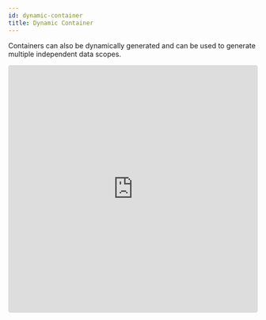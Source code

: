 ```yaml
---
id: dynamic-container
title: Dynamic Container
---
```


Containers can also be dynamically generated and can be used to generate multiple independent data scopes.

<iframe src="https://codesandbox.io/embed/ppv652xn4m?fontsize=14&view=preview" title="ppv652xn4m" style="width:100%; height:500px; border:0; border-radius: 4px; overflow:hidden;" sandbox="allow-modals allow-forms allow-popups allow-scripts allow-same-origin"></iframe>